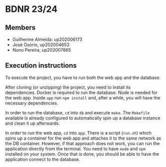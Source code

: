 # BDNR 23/24

## Members

- Guilherme Almeida: up202006173
- José Osório, up202004653
- Nuno Pereira, up202007865


## Execution instructions

To execute the project, you have to run both the web app and the database.

After cloning (or unzipping) the project, you need to install its dependencies. Docker is required to run the database. Node is needed for the web app. Inside `app` run `npm install` and, after a while, you will have the necessary dependencies.

In order to run the database, `cd` into `db` and execute `make`. The `Makefile` available is already configured to automatically spin up a database instance and clean it up afterwards.

In order to run the web app, `cd` into `app`. There is a script (`run.sh`) which spins up a container for the web app and attaches it to the same network as the DB container. However, if that approach does not work, you can run the application directly from the terminal. You need to have `node` and `npm` installed on your system. Once that is done, you should be able to have the application connect to the database.